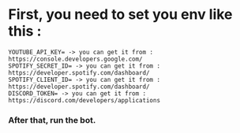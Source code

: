 # First, you need to set you env like this : 
```env
YOUTUBE_API_KEY= -> you can get it from : https://console.developers.google.com/
SPOTIFY_SECRET_ID= -> you can get it from : https://developer.spotify.com/dashboard/
SPOTIFY_CLIENT_ID= -> you can get it from : https://developer.spotify.com/dashboard/
DISCORD_TOKEN= -> you can get it from : https://discord.com/developers/applications
```

### After that, run the bot.
